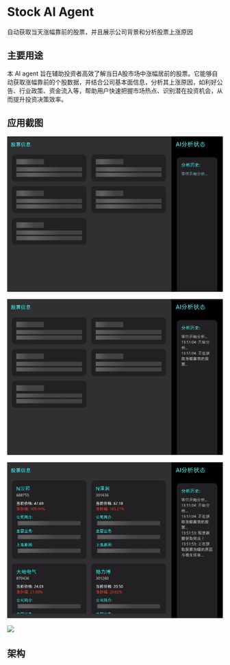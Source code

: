 # Stock AI Agent

自动获取当天涨幅靠前的股票，并且展示公司背景和分析股票上涨原因

## 主要用途

本 AI agent 旨在辅助投资者高效了解当日A股市场中涨幅居前的股票。它能够自动获取涨幅靠前的个股数据，并结合公司基本面信息，分析其上涨原因，如利好公告、行业政策、资金流入等，帮助用户快速把握市场热点、识别潜在投资机会，从而提升投资决策效率。

## 应用截图

![](./material/sample1.gif)

![](./material/sample2.gif)

![](./material/sample3.gif)

![](./material/sample4.gif)

## 架构

[](./material/stock_ai_agent.jpg)